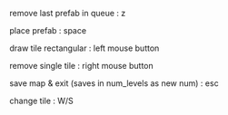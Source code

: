remove last prefab in queue : z 

place prefab : space

draw tile rectangular : left mouse button

remove single tile : right mouse button

save map & exit (saves in num_levels as new num) : esc

change tile : W/S